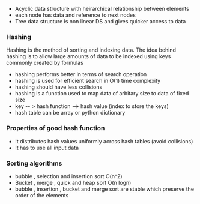- Acyclic data structure with heirarchical relationship between elements
- each node has data and reference to next nodes
- Tree data structure is non linear DS and gives quicker access to data

### **Hashing**

Hashing is the method of sorting and indexing data. The idea behind hashing is to allow large amounts of data to be indexed using keys commonly created by formulas
- hashing performs better in terms of search operation
- hashing is used for efficient search in O(1) time complexity
- hashing should have less collisions
- hashing is a function used to map data of arbitary size to data of fixed size
- key -- > hash function --> hash value (index to store the keys)
- hash table can be array or python dictionary

### **Properties of good hash function**

- It distributes hash values uniformly across hash tables (avoid collisions)
- It has to use all input data

### **Sorting algorithms**

- bubble , selection and insertion sort  O(n^2)
- Bucket , merge , quick and heap sort O(n logn)
- bubble , insertion , bucket and merge sort are stable which preserve the order of the elements